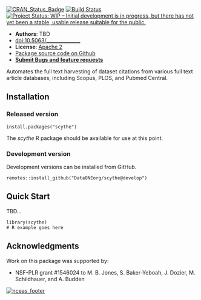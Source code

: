 [![CRAN_Status_Badge](http://www.r-pkg.org/badges/version/scythe)](https://cran.r-project.org/package=scythe)
[![Build Status](https://travis-ci.org/DataONEorg/scythe.png?branch=master)](https://travis-ci.org/DataONEorg/scythe)
[![Project Status: WIP – Initial development is in progress, but there has not yet been a stable, usable release suitable for the public.](https://www.repostatus.org/badges/latest/wip.svg)](https://www.repostatus.org/#wip)

- **Authors**: TBD
- [doi:10.5063/______________](http://doi.org/10.5063/_______________)
- **License**: [Apache 2](http://opensource.org/licenses/Apache-2.0)
- [Package source code on Github](https://github.com/DataONEorg/scythe)
- [**Submit Bugs and feature requests**](https://github.com/DataONEorg/scythe/issues)

Automates the full text harvesting of dataset citations from various full text article databases, 
including Scopus, PLOS, and Pubmed Central.

## Installation 

### Released version

```
install.packages("scythe")
```

The *scythe* R package should be available for use at this point.

### Development version

Development versions can be installed from GitHub.

```
remotes::install_github("DataONEorg/scythe@develop")
```

## Quick Start

TBD...

```
library(scythe)
# R example goes here
```

## Acknowledgments
Work on this package was supported by:

- NSF-PLR grant #1546024 to M. B. Jones, S. Baker-Yeboah, J. Dozier, M. Schildhauer, and A. Budden

[![nceas_footer](https://www.nceas.ucsb.edu/files/newLogo_0.png)](http://www.nceas.ucsb.edu)

